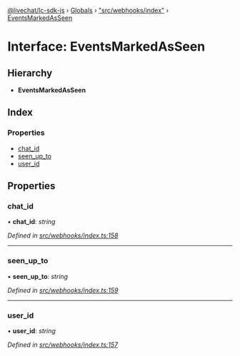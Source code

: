 [@livechat/lc-sdk-js](../README.md) › [Globals](../globals.md) › ["src/webhooks/index"](../modules/_src_webhooks_index_.md) › [EventsMarkedAsSeen](_src_webhooks_index_.eventsmarkedasseen.md)

# Interface: EventsMarkedAsSeen

## Hierarchy

* **EventsMarkedAsSeen**

## Index

### Properties

* [chat_id](_src_webhooks_index_.eventsmarkedasseen.md#chat_id)
* [seen_up_to](_src_webhooks_index_.eventsmarkedasseen.md#seen_up_to)
* [user_id](_src_webhooks_index_.eventsmarkedasseen.md#user_id)

## Properties

###  chat_id

• **chat_id**: *string*

*Defined in [src/webhooks/index.ts:158](https://github.com/livechat/lc-sdk-js/blob/e25bbbb/src/webhooks/index.ts#L158)*

___

###  seen_up_to

• **seen_up_to**: *string*

*Defined in [src/webhooks/index.ts:159](https://github.com/livechat/lc-sdk-js/blob/e25bbbb/src/webhooks/index.ts#L159)*

___

###  user_id

• **user_id**: *string*

*Defined in [src/webhooks/index.ts:157](https://github.com/livechat/lc-sdk-js/blob/e25bbbb/src/webhooks/index.ts#L157)*
